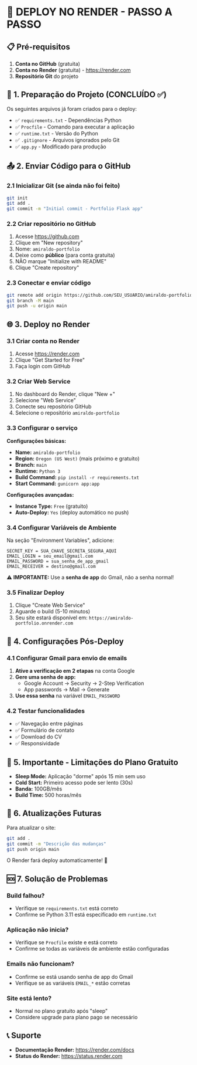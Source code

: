 # 🚀 DEPLOY NO RENDER - PASSO A PASSO

## 📋 Pré-requisitos

1. **Conta no GitHub** (gratuita)
2. **Conta no Render** (gratuita) - https://render.com
3. **Repositório Git** do projeto

## 🔧 1. Preparação do Projeto (CONCLUÍDO ✅)

Os seguintes arquivos já foram criados para o deploy:

- ✅ `requirements.txt` - Dependências Python
- ✅ `Procfile` - Comando para executar a aplicação
- ✅ `runtime.txt` - Versão do Python
- ✅ `.gitignore` - Arquivos ignorados pelo Git
- ✅ `app.py` - Modificado para produção

## 📤 2. Enviar Código para o GitHub

### 2.1 Inicializar Git (se ainda não foi feito)

```bash
git init
git add .
git commit -m "Initial commit - Portfolio Flask app"
```

### 2.2 Criar repositório no GitHub

1. Acesse https://github.com
2. Clique em "New repository"
3. Nome: `amiraldo-portfolio`
4. Deixe como **público** (para conta gratuita)
5. NÃO marque "Initialize with README"
6. Clique "Create repository"

### 2.3 Conectar e enviar código

```bash
git remote add origin https://github.com/SEU_USUARIO/amiraldo-portfolio.git
git branch -M main
git push -u origin main
```

## 🌐 3. Deploy no Render

### 3.1 Criar conta no Render

1. Acesse https://render.com
2. Clique "Get Started for Free"
3. Faça login com GitHub

### 3.2 Criar Web Service

1. No dashboard do Render, clique "New +"
2. Selecione "Web Service"
3. Conecte seu repositório GitHub
4. Selecione o repositório `amiraldo-portfolio`

### 3.3 Configurar o serviço

**Configurações básicas:**

- **Name:** `amiraldo-portfolio`
- **Region:** `Oregon (US West)` (mais próximo e gratuito)
- **Branch:** `main`
- **Runtime:** `Python 3`
- **Build Command:** `pip install -r requirements.txt`
- **Start Command:** `gunicorn app:app`

**Configurações avançadas:**

- **Instance Type:** `Free` (gratuito)
- **Auto-Deploy:** `Yes` (deploy automático no push)

### 3.4 Configurar Variáveis de Ambiente

Na seção "Environment Variables", adicione:

```
SECRET_KEY = SUA_CHAVE_SECRETA_SEGURA_AQUI
EMAIL_LOGIN = seu_email@gmail.com
EMAIL_PASSWORD = sua_senha_de_app_gmail
EMAIL_RECEIVER = destino@gmail.com
```

⚠️ **IMPORTANTE:** Use a **senha de app** do Gmail, não a senha normal!

### 3.5 Finalizar Deploy

1. Clique "Create Web Service"
2. Aguarde o build (5-10 minutos)
3. Seu site estará disponível em: `https://amiraldo-portfolio.onrender.com`

## 🔧 4. Configurações Pós-Deploy

### 4.1 Configurar Gmail para envio de emails

1. **Ative a verificação em 2 etapas** na conta Google
2. **Gere uma senha de app:**
   - Google Account → Security → 2-Step Verification
   - App passwords → Mail → Generate
3. **Use essa senha** na variável `EMAIL_PASSWORD`

### 4.2 Testar funcionalidades

- ✅ Navegação entre páginas
- ✅ Formulário de contato
- ✅ Download do CV
- ✅ Responsividade

## 🚨 5. Importante - Limitações do Plano Gratuito

- **Sleep Mode:** Aplicação "dorme" após 15 min sem uso
- **Cold Start:** Primeiro acesso pode ser lento (30s)
- **Banda:** 100GB/mês
- **Build Time:** 500 horas/mês

## 🔄 6. Atualizações Futuras

Para atualizar o site:

```bash
git add .
git commit -m "Descrição das mudanças"
git push origin main
```

O Render fará deploy automaticamente! 🎉

## 🆘 7. Solução de Problemas

### Build falhou?

- Verifique se `requirements.txt` está correto
- Confirme se Python 3.11 está especificado em `runtime.txt`

### Aplicação não inicia?

- Verifique se `Procfile` existe e está correto
- Confirme se todas as variáveis de ambiente estão configuradas

### Emails não funcionam?

- Confirme se está usando senha de app do Gmail
- Verifique se as variáveis `EMAIL_*` estão corretas

### Site está lento?

- Normal no plano gratuito após "sleep"
- Considere upgrade para plano pago se necessário

## 📞 Suporte

- **Documentação Render:** https://render.com/docs
- **Status do Render:** https://status.render.com
